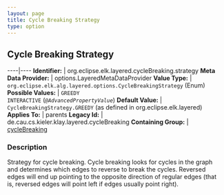 ```yaml
---
layout: page
title: Cycle Breaking Strategy
type: option
---
```

## Cycle Breaking Strategy

----|----
**Identifier:** | org.eclipse.elk.layered.cycleBreaking.strategy
**Meta Data Provider:** | options.LayeredMetaDataProvider
**Value Type:** | `org.eclipse.elk.alg.layered.options.CycleBreakingStrategy` (Enum)
**Possible Values:** | `GREEDY`<br>`INTERACTIVE` (*`@AdvancedPropertyValue`*)
**Default Value:** | `CycleBreakingStrategy.GREEDY` (as defined in org.eclipse.elk.layered)
**Applies To:** | parents
**Legacy Id:** | de.cau.cs.kieler.klay.layered.cycleBreaking
**Containing Group:** | [cycleBreaking](org-eclipse-elk-layered-cycleBreaking)

### Description

Strategy for cycle breaking. Cycle breaking looks for cycles in the graph and determines which edges to reverse to break the cycles. Reversed edges will end up pointing to the opposite direction of regular edges (that is, reversed edges will point left if edges usually point right).
